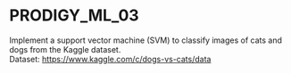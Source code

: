 # PRODIGY_ML_03
Implement a support vector machine (SVM) to classify images of cats and dogs from the Kaggle dataset.
<br>
Dataset:  https://www.kaggle.com/c/dogs-vs-cats/data  
